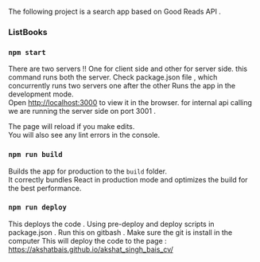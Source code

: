 The following project is a search app based on Good Reads API .



### ListBooks

### `npm start`

There are two servers !!
One for client side and other for server side.
this command runs both the server. Check package.json file , which concurrently runs two servers one after the other
Runs the app in the development mode.<br>
Open [http://localhost:3000](http://localhost:3000) to view it in the browser.
for internal api calling we are running the server side on port 3001 .

The page will reload if you make edits.<br>
You will also see any lint errors in the console.


### `npm run build`

Builds the app for production to the `build` folder.<br>
It correctly bundles React in production mode and optimizes the build for the best performance.



### `npm run deploy`

This deploys the code . Using pre-deploy and deploy scripts in
package.json . Run this on gitbash . Make sure the git is install in the computer
This will deploy the code to the page :
https://akshatbais.github.io/akshat_singh_bais_cv/
